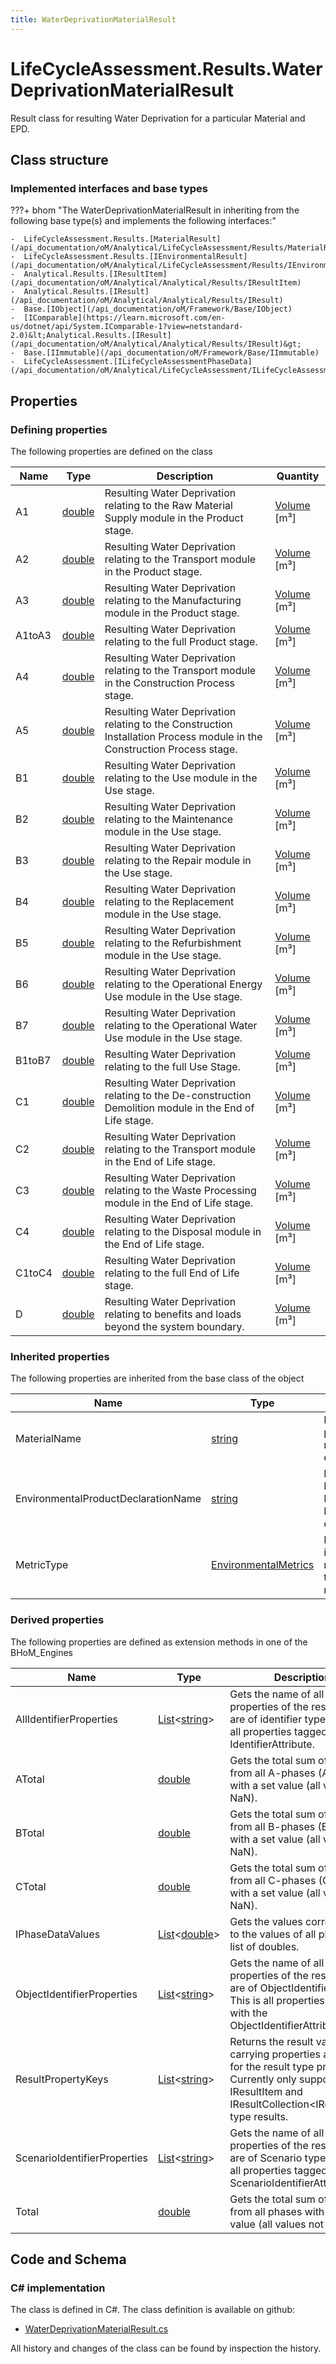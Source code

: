 ```yaml
---
title: WaterDeprivationMaterialResult
---
```


# LifeCycleAssessment.Results.WaterDeprivationMaterialResult

Result class for resulting Water Deprivation for a particular Material and EPD.

## Class structure

### Implemented interfaces and base types

???+ bhom "The WaterDeprivationMaterialResult in inheriting from the following base type(s) and implements the following interfaces:"

    -  LifeCycleAssessment.Results.[MaterialResult](/api_documentation/oM/Analytical/LifeCycleAssessment/Results/MaterialResult)
    -  LifeCycleAssessment.Results.[IEnvironmentalResult](/api_documentation/oM/Analytical/LifeCycleAssessment/Results/IEnvironmentalResult)
    -  Analytical.Results.[IResultItem](/api_documentation/oM/Analytical/Analytical/Results/IResultItem)
    -  Analytical.Results.[IResult](/api_documentation/oM/Analytical/Analytical/Results/IResult)
    -  Base.[IObject](/api_documentation/oM/Framework/Base/IObject)
    -  [IComparable](https://learn.microsoft.com/en-us/dotnet/api/System.IComparable-1?view=netstandard-2.0)&lt;Analytical.Results.[IResult](/api_documentation/oM/Analytical/Analytical/Results/IResult)&gt;
    -  Base.[IImmutable](/api_documentation/oM/Framework/Base/IImmutable)
    -  LifeCycleAssessment.[ILifeCycleAssessmentPhaseData](/api_documentation/oM/Analytical/LifeCycleAssessment/ILifeCycleAssessmentPhaseData)


## Properties



### Defining properties

The following properties are defined on the class

| Name             | Type             | Description      | Quantity         |
|------------------|------------------|------------------|------------------|
| A1 | [double](https://learn.microsoft.com/en-us/dotnet/api/System.Double?view=netstandard-2.0) | Resulting Water Deprivation relating to the Raw Material Supply module in the Product stage. | [Volume](/api_documentation/oM/Dimensional/Quantities/Attributes/Volume) [m³] |
| A2 | [double](https://learn.microsoft.com/en-us/dotnet/api/System.Double?view=netstandard-2.0) | Resulting Water Deprivation relating to the Transport module in the Product stage. | [Volume](/api_documentation/oM/Dimensional/Quantities/Attributes/Volume) [m³] |
| A3 | [double](https://learn.microsoft.com/en-us/dotnet/api/System.Double?view=netstandard-2.0) | Resulting Water Deprivation relating to the Manufacturing module in the Product stage. | [Volume](/api_documentation/oM/Dimensional/Quantities/Attributes/Volume) [m³] |
| A1toA3 | [double](https://learn.microsoft.com/en-us/dotnet/api/System.Double?view=netstandard-2.0) | Resulting Water Deprivation relating to the full Product stage. | [Volume](/api_documentation/oM/Dimensional/Quantities/Attributes/Volume) [m³] |
| A4 | [double](https://learn.microsoft.com/en-us/dotnet/api/System.Double?view=netstandard-2.0) | Resulting Water Deprivation relating to the Transport module in the Construction Process stage. | [Volume](/api_documentation/oM/Dimensional/Quantities/Attributes/Volume) [m³] |
| A5 | [double](https://learn.microsoft.com/en-us/dotnet/api/System.Double?view=netstandard-2.0) | Resulting Water Deprivation relating to the Construction Installation Process module in the Construction Process stage. | [Volume](/api_documentation/oM/Dimensional/Quantities/Attributes/Volume) [m³] |
| B1 | [double](https://learn.microsoft.com/en-us/dotnet/api/System.Double?view=netstandard-2.0) | Resulting Water Deprivation relating to the Use module in the Use stage. | [Volume](/api_documentation/oM/Dimensional/Quantities/Attributes/Volume) [m³] |
| B2 | [double](https://learn.microsoft.com/en-us/dotnet/api/System.Double?view=netstandard-2.0) | Resulting Water Deprivation relating to the Maintenance module in the Use stage. | [Volume](/api_documentation/oM/Dimensional/Quantities/Attributes/Volume) [m³] |
| B3 | [double](https://learn.microsoft.com/en-us/dotnet/api/System.Double?view=netstandard-2.0) | Resulting Water Deprivation relating to the Repair module in the Use stage. | [Volume](/api_documentation/oM/Dimensional/Quantities/Attributes/Volume) [m³] |
| B4 | [double](https://learn.microsoft.com/en-us/dotnet/api/System.Double?view=netstandard-2.0) | Resulting Water Deprivation relating to the Replacement module in the Use stage. | [Volume](/api_documentation/oM/Dimensional/Quantities/Attributes/Volume) [m³] |
| B5 | [double](https://learn.microsoft.com/en-us/dotnet/api/System.Double?view=netstandard-2.0) | Resulting Water Deprivation relating to the Refurbishment module in the Use stage. | [Volume](/api_documentation/oM/Dimensional/Quantities/Attributes/Volume) [m³] |
| B6 | [double](https://learn.microsoft.com/en-us/dotnet/api/System.Double?view=netstandard-2.0) | Resulting Water Deprivation relating to the Operational Energy Use module in the Use stage. | [Volume](/api_documentation/oM/Dimensional/Quantities/Attributes/Volume) [m³] |
| B7 | [double](https://learn.microsoft.com/en-us/dotnet/api/System.Double?view=netstandard-2.0) | Resulting Water Deprivation relating to the Operational Water Use module in the Use stage. | [Volume](/api_documentation/oM/Dimensional/Quantities/Attributes/Volume) [m³] |
| B1toB7 | [double](https://learn.microsoft.com/en-us/dotnet/api/System.Double?view=netstandard-2.0) | Resulting Water Deprivation relating to the full Use Stage. | [Volume](/api_documentation/oM/Dimensional/Quantities/Attributes/Volume) [m³] |
| C1 | [double](https://learn.microsoft.com/en-us/dotnet/api/System.Double?view=netstandard-2.0) | Resulting Water Deprivation relating to the De-construction Demolition module in the End of Life stage. | [Volume](/api_documentation/oM/Dimensional/Quantities/Attributes/Volume) [m³] |
| C2 | [double](https://learn.microsoft.com/en-us/dotnet/api/System.Double?view=netstandard-2.0) | Resulting Water Deprivation relating to the Transport module in the End of Life stage. | [Volume](/api_documentation/oM/Dimensional/Quantities/Attributes/Volume) [m³] |
| C3 | [double](https://learn.microsoft.com/en-us/dotnet/api/System.Double?view=netstandard-2.0) | Resulting Water Deprivation relating to the Waste Processing module in the End of Life stage. | [Volume](/api_documentation/oM/Dimensional/Quantities/Attributes/Volume) [m³] |
| C4 | [double](https://learn.microsoft.com/en-us/dotnet/api/System.Double?view=netstandard-2.0) | Resulting Water Deprivation relating to the Disposal module in the End of Life stage. | [Volume](/api_documentation/oM/Dimensional/Quantities/Attributes/Volume) [m³] |
| C1toC4 | [double](https://learn.microsoft.com/en-us/dotnet/api/System.Double?view=netstandard-2.0) | Resulting Water Deprivation relating to the full End of Life stage. | [Volume](/api_documentation/oM/Dimensional/Quantities/Attributes/Volume) [m³] |
| D | [double](https://learn.microsoft.com/en-us/dotnet/api/System.Double?view=netstandard-2.0) | Resulting Water Deprivation relating to benefits and loads beyond the system boundary. | [Volume](/api_documentation/oM/Dimensional/Quantities/Attributes/Volume) [m³] |


### Inherited properties
The following properties are inherited from the base class of the object

| Name             | Type             | Description      | Quantity         |
|------------------|------------------|------------------|------------------|
| MaterialName | [string](https://learn.microsoft.com/en-us/dotnet/api/System.String?view=netstandard-2.0) | Name of the physical material evaluated. | - |
| EnvironmentalProductDeclarationName | [string](https://learn.microsoft.com/en-us/dotnet/api/System.String?view=netstandard-2.0) | Name of the Environmental Product Declaration evaluated. | - |
| MetricType | [EnvironmentalMetrics](/api_documentation/oM/Analytical/LifeCycleAssessment/EnvironmentalMetrics) | Enum indicating the metric type the object relates to. | - |


### Derived properties

The following properties are defined as extension methods in one of the BHoM_Engines

| Name             | Type             | Description      | Quantity         | Engine           |
|------------------|------------------|------------------|------------------|------------------|
| AllIdentifierProperties | [List](https://learn.microsoft.com/en-us/dotnet/api/System.Collections.Generic.List-1?view=netstandard-2.0)&lt;[string](https://learn.microsoft.com/en-us/dotnet/api/System.String?view=netstandard-2.0)&gt; | Gets the name of all properties of the result that are of identifier types. This is all properties tagged with any IdentifierAttribute. | - | Results_Engine |
| ATotal | [double](https://learn.microsoft.com/en-us/dotnet/api/System.Double?view=netstandard-2.0) | Gets the total sum of values from all A-phases (A1-A5) with a set value (all values not NaN). | - | LifeCycleAssessment_Engine |
| BTotal | [double](https://learn.microsoft.com/en-us/dotnet/api/System.Double?view=netstandard-2.0) | Gets the total sum of values from all B-phases (B1-B7) with a set value (all values not NaN). | - | LifeCycleAssessment_Engine |
| CTotal | [double](https://learn.microsoft.com/en-us/dotnet/api/System.Double?view=netstandard-2.0) | Gets the total sum of values from all C-phases (C1-C4) with a set value (all values not NaN). | - | LifeCycleAssessment_Engine |
| IPhaseDataValues | [List](https://learn.microsoft.com/en-us/dotnet/api/System.Collections.Generic.List-1?view=netstandard-2.0)&lt;[double](https://learn.microsoft.com/en-us/dotnet/api/System.Double?view=netstandard-2.0)&gt; | Gets the values corresponding to the values of all phases as a list of doubles. | - | LifeCycleAssessment_Engine |
| ObjectIdentifierProperties | [List](https://learn.microsoft.com/en-us/dotnet/api/System.Collections.Generic.List-1?view=netstandard-2.0)&lt;[string](https://learn.microsoft.com/en-us/dotnet/api/System.String?view=netstandard-2.0)&gt; | Gets the name of all properties of the result that are of ObjectIdentifier types. This is all properties tagged with the ObjectIdentifierAttribute. | - | Results_Engine |
| ResultPropertyKeys | [List](https://learn.microsoft.com/en-us/dotnet/api/System.Collections.Generic.List-1?view=netstandard-2.0)&lt;[string](https://learn.microsoft.com/en-us/dotnet/api/System.String?view=netstandard-2.0)&gt; | Returns the result value carrying properties available for the result type provided. Currently only supported for IResultItem and IResultCollection&lt;IResultItem&gt; type results. | - | Results_Engine |
| ScenarioIdentifierProperties | [List](https://learn.microsoft.com/en-us/dotnet/api/System.Collections.Generic.List-1?view=netstandard-2.0)&lt;[string](https://learn.microsoft.com/en-us/dotnet/api/System.String?view=netstandard-2.0)&gt; | Gets the name of all properties of the result that are of Scenario types. This is all properties tagged with the ScenarioIdentifierAttribute. | - | Results_Engine |
| Total | [double](https://learn.microsoft.com/en-us/dotnet/api/System.Double?view=netstandard-2.0) | Gets the total sum of values from all phases with a set value (all values not NaN). | - | LifeCycleAssessment_Engine |


## Code and Schema

### C# implementation

The class is defined in C#. The class definition is available on github:

- [WaterDeprivationMaterialResult.cs](https://github.com/BHoM/BHoM/blob/develop/LifeCycleAssessment_oM/Results/MaterialResults/WaterDeprivationMaterialResult.cs)

All history and changes of the class can be found by inspection the history.
